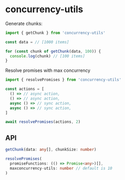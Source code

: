# concurrency-utils

Generate chunks:

```ts
import { getChunk } from 'concurrency-utils'

const data = // [1000 items]

for (const chunk of getChunk(data, 100)) {
  console.log(chunk) // [100 items]
}
```

Resolve promises with max concurrency

```ts
import { resolvePromises } from 'concurrency-utils'

const actions = [
  () => // async action,
  () => // async action,
  async () => // sync action,
  async () => // sync action,
]

await resolvePromises(actions, 2)
```

## API

```ts
getChunk(data: any[], chunkSize: number)
```

```ts
resolvePromises(
  promiseFunctions: (() => Promise<any>)[],
  maxconcurrency-utils: number // default is 10
)
```
